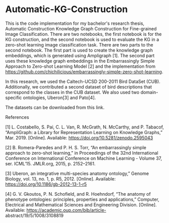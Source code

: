 # Automatic-KG-Construction

This is the code implementation for my bachelor's research thesis, Automatic Construction Knowledge Graph Construction for Fine-grained Image Classification. There are two notebooks, the first notebook is for the KG construction, and the second notebook is used to evaluate the KG in a zero-shot learning image classification task. There are two parts to the second notebook. The first part is used to create the knowledge graph embeddings, which is generated using Ampligraph [1]. The second part uses these knowledge graph embeddings in the Embarrassingly Simple Approach to Zero-shot Learning Model [2] and the implementation from https://github.com/chichilicious/embarrassingly-simple-zero-shot-learning. 

In this research, we used the Caltech-UCSD 200-2011 Bird DataSet (CUB). Additionally, we contributed a second dataset of bird descriptions that correspond to the classes in the CUB dataset. We also used two domain-specific ontologies, Uberon[3] and Pato[4]. 

The datasets can be downloaded from this link. 

References

[1] L. Costabello, S. Pai, C. L. Van, R. McGrath, N. McCarthy, and P. Tabacof,
“AmpliGraph: a Library for Representation Learning on Knowledge Graphs,” Mar. 2019.
[Online]. Available: https://doi.org/10.5281/zenodo.2595043

[2] B. Romera-Paredes and P. H. S. Torr, “An embarrassingly simple approach to zero-shot
learning,” in Proceedings of the 32nd International Conference on International Conference
on Machine Learning - Volume 37, ser. ICML’15. JMLR.org, 2015, p. 2152–2161.

[3] Uberon, an integrative multi-species anatomy ontology,” Genome Biology, vol. 13, no. 1,
p. R5, 2012. [Online]. Available: https://doi.org/10.1186/gb-2012-13-1-r5

[4] G. V. Gkoutos, P. N. Schofield, and R. Hoehndorf, “The anatomy of phenotype ontologies:
principles, properties and applications,” Computer, Electrical and Mathematical Sciences
and Engineering Division. [Online]. Available: https://academic.oup.com/bib/article-
abstract/19/5/1008/3108819

